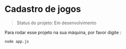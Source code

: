 <h1> Cadastro de jogos </h1>

> Status do projeto: Em desenvolvimento

Para rodar esse projeto na sua máquina, por favor digite :

````
node app.js 
````
